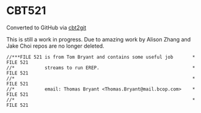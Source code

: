 # CBT521
Converted to GitHub via [cbt2git](https://github.com/wizardofzos/cbt2git)

This is still a work in progress. 
Due to amazing work by Alison Zhang and Jake Choi repos are no longer deleted.

```
//***FILE 521 is from Tom Bryant and contains some useful job       *   FILE 521
//*           streams to run EREP.                                  *   FILE 521
//*                                                                 *   FILE 521
//*           email: Thomas Bryant <Thomas.Bryant@mail.bcop.com>    *   FILE 521
//*                                                                 *   FILE 521
```
